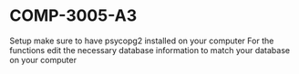 # COMP-3005-A3
Setup make sure to have psycopg2 installed on your computer
For the functions edit the necessary database information to match your database on your computer 
